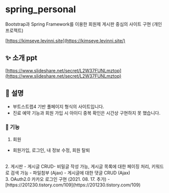 # spring_personal

Bootstrap과 Spring Framework를 이용한 회원제 게시판 중심의 사이트 구현 (개인 프로젝트)

[https://kimseye.levinni.site](https://kimseye.levinni.site/)

## ✨ 소개 ppt

[https://www.slideshare.net/secret/L2W37FUNLmztop](https://www.slideshare.net/secret/L2W37FUNLmztop)

## 🎈 설명

- 부트스트랩4 기반 풀페이지 형식의 사이트입니다.
- 진료 예약 기능과 회원 가입 시 아이디 중복 확인은 시간상 구현하지 못 했습니다.

### 🍍 기능

1. 회원
- 회원가입, 로그인, 내 정보 수정, 회원 탈퇴
<br>
2. 게시판
- 게시글 CRUD- 비밀글 작성 가능, 게시글 목록에 대한 페이징 처리, 키워드로 검색 가능
- 파일첨부 (Ajax)
- 게시글에 대한 댓글 CRUD (Ajax)
<br>
3. OAuth2.0 카카오 로그인 구현 (2021. 08. 17. 추가)
- [https://201230.tistory.com/109](https://201230.tistory.com/109)
